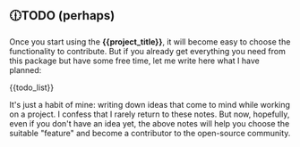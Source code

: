 ## 🕧TODO (perhaps)

Once you start using the **{{project_title}}**, it will become easy to choose the functionality to contribute. But if you already get everything you need from this package but have some free time, let me write here what I have planned:

{{todo_list}}

It's just a habit of mine: writing down ideas that come to mind while working on a project. I confess that I rarely return to these notes. But now, hopefully, even if you don't have an idea yet, the above notes will help you choose the suitable "feature" and become a contributor to the open-source community.
